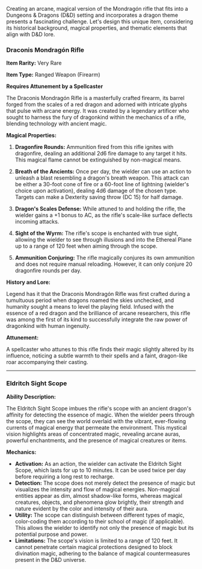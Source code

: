 Creating an arcane, magical version of the Mondragón rifle that fits into a Dungeons & Dragons (D&D) setting and incorporates a dragon theme presents a fascinating challenge. Let's design this unique item, considering its historical background, magical properties, and thematic elements that align with D&D lore.

### Draconis Mondragón Rifle

**Item Rarity:** Very Rare

**Item Type:** Ranged Weapon (Firearm)

**Requires Attunement by a Spellcaster**

The Draconis Mondragón Rifle is a masterfully crafted firearm, its barrel forged from the scales of a red dragon and adorned with intricate glyphs that pulse with arcane energy. It was created by a legendary artificer who sought to harness the fury of dragonkind within the mechanics of a rifle, blending technology with ancient magic.

**Magical Properties:**

1. **Dragonfire Rounds:** Ammunition fired from this rifle ignites with dragonfire, dealing an additional 2d6 fire damage to any target it hits. This magical flame cannot be extinguished by non-magical means.

2. **Breath of the Ancients:** Once per day, the wielder can use an action to unleash a blast resembling a dragon's breath weapon. This attack can be either a 30-foot cone of fire or a 60-foot line of lightning (wielder's choice upon activation), dealing 4d6 damage of the chosen type. Targets can make a Dexterity saving throw (DC 15) for half damage.

3. **Dragon's Scales Defense:** While attuned to and holding the rifle, the wielder gains a +1 bonus to AC, as the rifle's scale-like surface deflects incoming attacks.

4. **Sight of the Wyrm:** The rifle's scope is enchanted with true sight, allowing the wielder to see through illusions and into the Ethereal Plane up to a range of 120 feet when aiming through the scope.

5. **Ammunition Conjuring:** The rifle magically conjures its own ammunition and does not require manual reloading. However, it can only conjure 20 dragonfire rounds per day.

**History and Lore:**

Legend has it that the Draconis Mondragón Rifle was first crafted during a tumultuous period when dragons roamed the skies unchecked, and humanity sought a means to level the playing field. Infused with the essence of a red dragon and the brilliance of arcane researchers, this rifle was among the first of its kind to successfully integrate the raw power of dragonkind with human ingenuity.

**Attunement:**

A spellcaster who attunes to this rifle finds their magic slightly altered by its influence, noticing a subtle warmth to their spells and a faint, dragon-like roar accompanying their casting.




---

### Eldritch Sight Scope

**Ability Description:**

The Eldritch Sight Scope imbues the rifle's scope with an ancient dragon's affinity for detecting the essence of magic. When the wielder peers through the scope, they can see the world overlaid with the vibrant, ever-flowing currents of magical energy that permeate the environment. This mystical vision highlights areas of concentrated magic, revealing arcane auras, powerful enchantments, and the presence of magical creatures or items.

**Mechanics:**

- **Activation:** As an action, the wielder can activate the Eldritch Sight Scope, which lasts for up to 10 minutes. It can be used twice per day before requiring a long rest to recharge.
- **Detection:** The scope does not merely detect the presence of magic but visualizes the intensity and flow of magical energies. Non-magical entities appear as dim, almost shadow-like forms, whereas magical creatures, objects, and phenomena glow brightly, their strength and nature evident by the color and intensity of their aura.
- **Utility:** The scope can distinguish between different types of magic, color-coding them according to their school of magic (if applicable). This allows the wielder to identify not only the presence of magic but its potential purpose and power.
- **Limitations:** The scope's vision is limited to a range of 120 feet. It cannot penetrate certain magical protections designed to block divination magic, adhering to the balance of magical countermeasures present in the D&D universe.